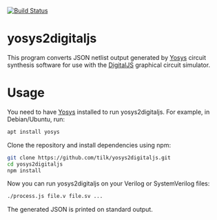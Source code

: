 [![Build Status](https://travis-ci.org/tilk/yosys2digitaljs.svg?branch=master)](https://travis-ci.org/tilk/yosys2digitaljs)
# yosys2digitaljs
This program converts JSON netlist output generated by [Yosys](http://www.clifford.at/yosys/)
circuit synthesis software for use with the
[DigitalJS](http://github.com/tilk/digitaljs) graphical circuit simulator.

# Usage
You need to have [Yosys](http://www.clifford.at/yosys/) installed to run
yosys2digitaljs. For example, in Debian/Ubuntu, run:
```bash
apt install yosys
```
Clone the repository and install dependencies using npm:
```bash
git clone https://github.com/tilk/yosys2digitaljs.git
cd yosys2digitaljs
npm install
```
Now you can run yosys2digitaljs on your Verilog or SystemVerilog files:
```bash
./process.js file.v file.sv ...
```
The generated JSON is printed on standard output.
